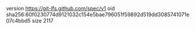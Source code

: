 version https://git-lfs.github.com/spec/v1
oid sha256:60f0230774d9121032c154e5bae796051f59892d519dd3085741071e07c4bbd5
size 2117
